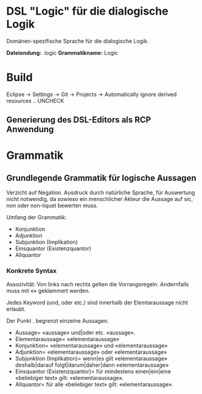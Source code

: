 # DSL "Logic" für die dialogische Logik

Domänen-spezifische Sprache für die dialogische Logik.

**Dateiendung:** .logic
**Grammatikname:** Logic

# Build

Eclipse -> Settings -> Git -> Projects -> Automatically ignore derived resources .. UNCHECK

## Generierung des DSL-Editors als RCP Anwendung



# Grammatik

## Grundlegende Grammatik für logische Aussagen

Verzicht auf Negation. Ausdruck durch natürliche Sprache, für Auswertung nicht notwendig, da sowieso ein menschlicher Akteur die Aussage auf sic, non oder non-liquet bewerten muss.

Umfang der Grammatik:

- Konjunktion
- Adjunktion 
- Subjunktion (Implikation)
- Einsquantor (Existenzquantor)
- Allquantor

### Konkrete Syntax

Assozivität: Von links nach rechts gelten die Vorrangsregeln. Andernfalls muss mit «» geklammert werden.

Jedes Keyword (und, oder etc.) sind innerhalb der Elemtaraussage nicht erlaubt.

Der Punkt . begrenzt einzelne Aussagen.

- Aussage= «aussage» und|oder etc. «aussage».
- Elementaraussage= «elementaraussage»
- Konjunktion= «elementaraussage» und «elementaraussage»
- Adjunktion= «elementaraussage» oder «elementaraussage»
- Subjunktion (Implikation)= wenn|es gilt «elementaraussage» deshalb|darauf folgt|darum|daher|dann «elementaraussage»
- Einsquantor (Existenzquantor)= für mindestens einen|ein|eine «beliebiger text» gilt: «elementaraussage».
- Allquantor= für alle «beliebiger text» gilt: «elementaraussage». 

